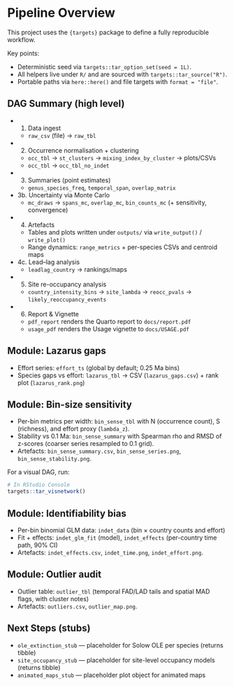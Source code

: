 # Pipeline Overview

This project uses the `{targets}` package to define a fully reproducible workflow.

Key points:
- Deterministic seed via `targets::tar_option_set(seed = 1L)`.
- All helpers live under `R/` and are sourced with `targets::tar_source("R")`.
- Portable paths via `here::here()` and file targets with `format = "file"`.

## DAG Summary (high level)

- 1. Data ingest
  - `raw_csv` (file) → `raw_tbl`
- 2. Occurrence normalisation + clustering
  - `occ_tbl` → `st_clusters` → `mixing_index_by_cluster` → plots/CSVs
  - `occ_tbl` → `occ_tbl_no_indet`
- 3. Summaries (point estimates)
  - `genus_species_freq`, `temporal_span`, `overlap_matrix`
- 3b. Uncertainty via Monte Carlo
  - `mc_draws` → `spans_mc`, `overlap_mc`, `bin_counts_mc` (+ sensitivity, convergence)
- 4. Artefacts
  - Tables and plots written under `outputs/` via `write_output()` / `write_plot()`
  - Range dynamics: `range_metrics` + per-species CSVs and centroid maps
- 4c. Lead–lag analysis
  - `leadlag_country` → rankings/maps
- 5. Site re-occupancy analysis
  - `country_intensity_bins` → `site_lambda` → `reocc_pvals` → `likely_reoccupancy_events`
- 6. Report & Vignette
  - `pdf_report` renders the Quarto report to `docs/report.pdf`
  - `usage_pdf` renders the Usage vignette to `docs/USAGE.pdf`

## Module: Lazarus gaps

- Effort series: `effort_ts` (global by default; 0.25 Ma bins)
- Species gaps vs effort: `lazarus_tbl` → CSV (`lazarus_gaps.csv`) + rank plot (`lazarus_rank.png`)

## Module: Bin-size sensitivity

- Per-bin metrics per width: `bin_sense_tbl` with N (occurrence count), S (richness), and effort proxy (`lambda_z`).
- Stability vs 0.1 Ma: `bin_sense_summary` with Spearman rho and RMSD of z-scores (coarser series resampled to 0.1 grid).
- Artefacts: `bin_sense_summary.csv`, `bin_sense_series.png`, `bin_sense_stability.png`.

For a visual DAG, run:

```r
# In RStudio Console
targets::tar_visnetwork()
```

## Module: Identifiability bias

- Per-bin binomial GLM data: `indet_data` (bin × country counts and effort)
- Fit + effects: `indet_glm_fit` (model), `indet_effects` (per-country time path, 90% CI)
- Artefacts: `indet_effects.csv`, `indet_time.png`, `indet_effort.png`.

## Module: Outlier audit

- Outlier table: `outlier_tbl` (temporal FAD/LAD tails and spatial MAD flags, with cluster notes)
- Artefacts: `outliers.csv`, `outlier_map.png`.

## Next Steps (stubs)

- `ole_extinction_stub` — placeholder for Solow OLE per species (returns tibble)
- `site_occupancy_stub` — placeholder for site-level occupancy models (returns tibble)
- `animated_maps_stub` — placeholder plot object for animated maps
